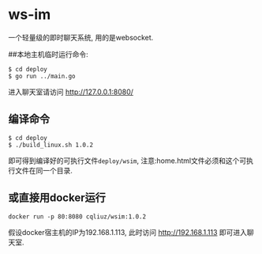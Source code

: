 # ws-im
一个轻量级的即时聊天系统, 用的是websocket. 

##本地主机临时运行命令:
```shell
$ cd deploy
$ go run ../main.go

```
进入聊天室请访问 http://127.0.0.1:8080/

## 编译命令
```shell
$ cd deploy
$ ./build_linux.sh 1.0.2

```
即可得到编译好的可执行文件`deploy/wsim`, 
注意:home.html文件必须和这个可执行文件在同一个目录.

## 或直接用docker运行
```shell
docker run -p 80:8080 cqliuz/wsim:1.0.2
```
假设docker宿主机的IP为192.168.1.113,
此时访问 http://192.168.1.113 即可进入聊天室.

